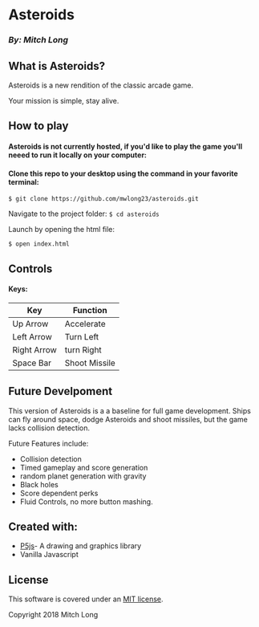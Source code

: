 # Asteroids

### _By: Mitch Long_


## What is Asteroids?

Asteroids is a new rendition of the classic arcade game.  

Your mission is simple, stay alive. 


## How to play

#### Asteroids is not currently hosted, if you'd like to play the game you'll neeed to run it locally on your computer: 

#### Clone this repo to your desktop using the command in your favorite terminal:
  ```$ git clone https://github.com/mwlong23/asteroids.git```

Navigate to the project folder:
  ```$ cd asteroids```

Launch by opening the html file:

  ```$ open index.html```

  ## Controls

  #### Keys:

  |Key| Function|
  |---|---------|
  | Up Arrow | Accelerate |
  | Left Arrow | Turn Left |
  | Right Arrow | turn Right |
  | Space Bar | Shoot Missile |
  


  ## Future Develpoment

This version of Asteroids is a a baseline for full game development.  Ships can fly around space, dodge Asteroids and shoot missiles, but the game lacks collision detection.  

  Future Features include: 

  * Collision detection
  * Timed gameplay and score generation
  * random planet generation with gravity
  * Black holes
  * Score dependent perks
  * Fluid Controls, no more button mashing.

  ## Created with: 

  * [P5js](https://p5js.org/)- A drawing and graphics library
  * Vanilla Javascript

  ## License

  This software is covered under an [MIT license](https://opensource.org/licenses/MIT).

Copyright 2018 Mitch Long


